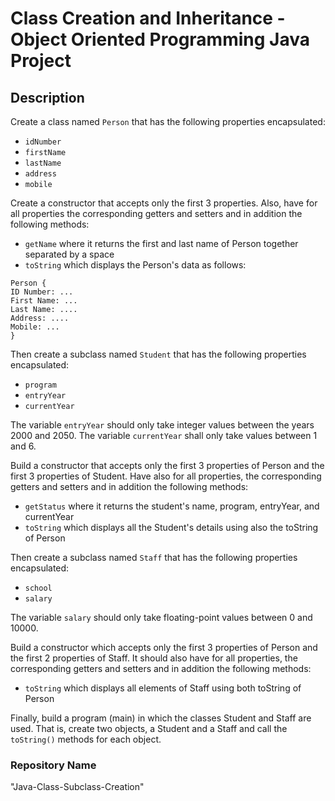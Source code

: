 # Class Creation and Inheritance - Object Oriented Programming Java Project

## Description

Create a class named `Person` that has the following properties encapsulated:
- `idNumber`
- `firstName`
- `lastName`
- `address`
- `mobile`

Create a constructor that accepts only the first 3 properties. Also, have for all properties the corresponding getters and setters and in addition the following methods:
- `getName` where it returns the first and last name of Person together separated by a space
- `toString` which displays the Person's data as follows:
```
Person {
ID Number: ...
First Name: ...
Last Name: ....
Address: ....
Mobile: ...
}
```

Then create a subclass named `Student` that has the following properties encapsulated:
- `program`
- `entryYear`
- `currentYear`

The variable `entryYear` should only take integer values between the years 2000 and 2050.
The variable `currentYear` shall only take values between 1 and 6.

Build a constructor that accepts only the first 3 properties of Person and the first 3 properties of Student. Have also for all properties, the corresponding getters and setters and in addition the following methods:
- `getStatus` where it returns the student's name, program, entryYear, and currentYear
- `toString` which displays all the Student's details using also the toString of Person

Then create a subclass named `Staff` that has the following properties encapsulated:
- `school`
- `salary`

The variable `salary` should only take floating-point values between 0 and 10000.

Build a constructor which accepts only the first 3 properties of Person and the first 2 properties of Staff. It should also have for all properties, the corresponding getters and setters and in addition the following methods:
- `toString` which displays all elements of Staff using both toString of Person

Finally, build a program (main) in which the classes Student and Staff are used. That is, create two objects, a Student and a Staff and call the `toString()` methods for each object.

### Repository Name

"Java-Class-Subclass-Creation"
